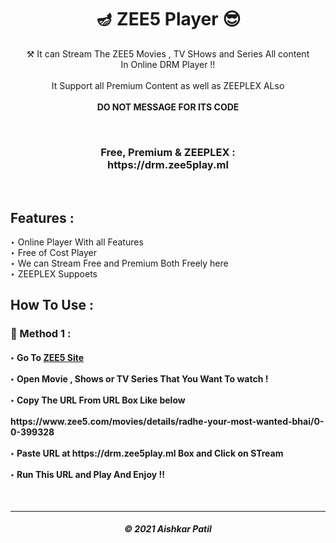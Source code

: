 <h1 align="center">🪔 ZEE5 Player 😎</h1>

<p align="center"> ⚒ It can Stream The ZEE5 Movies , TV SHows and Series All content <br> In Online DRM Player !!<br><br>It Support all Premium Content as well as ZEEPLEX ALso<br><br><b>DO NOT MESSAGE FOR ITS CODE</b></p>
<br>
<h3 align="center"> Free, Premium & ZEEPLEX : <br> https://drm.zee5play.ml </h3><br>
<h2> Features :</h2>

‣ Online  Player With all Features <br>
‣ Free of Cost Player<br>
‣ We can Stream Free and Premium Both Freely here<br>
‣ ZEEPLEX Suppoets <br>


## How To Use :

<h3>🔐 Method 1 :</h3>

<h4>
‣ Go To <a href="https://www.zee5.com/">ZEE5 Site</a> <br><br>
‣ Open Movie , Shows or TV Series That You Want To watch ! <br><br>
‣ Copy The URL From URL Box Like below <br><br>
   https://www.zee5.com/movies/details/radhe-your-most-wanted-bhai/0-0-399328 <br><br>
‣ Paste URL at https://drm.zee5play.ml Box and Click on STream <br><br>
‣ Run This URL and Play And Enjoy !!  

</h4><br>

---

<h5 align="center"> © 2021 Aishkar Patil</h5>
